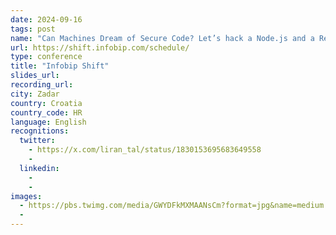 ```yaml
---
date: 2024-09-16
tags: post
name: "Can Machines Dream of Secure Code? Let’s hack a Node.js and a React app"
url: https://shift.infobip.com/schedule/
type: conference
title: "Infobip Shift"
slides_url:
recording_url: 
city: Zadar
country: Croatia
country_code: HR
language: English
recognitions:
  twitter:
    - https://x.com/liran_tal/status/1830153695683649558
    - 
  linkedin:
    - 
    - 
images:
  - https://pbs.twimg.com/media/GWYDFkMXMAANsCm?format=jpg&name=medium
  - 
---
```

